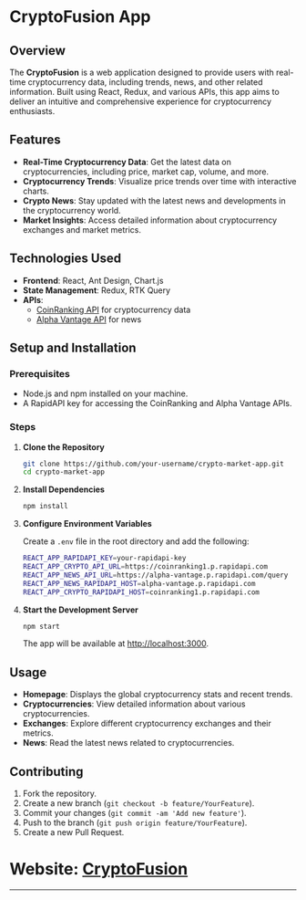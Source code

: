 
# CryptoFusion App

## Overview

The **CryptoFusion** is a web application designed to provide users with real-time cryptocurrency data, including trends, news, and other related information. Built using React, Redux, and various APIs, this app aims to deliver an intuitive and comprehensive experience for cryptocurrency enthusiasts.

## Features

- **Real-Time Cryptocurrency Data**: Get the latest data on cryptocurrencies, including price, market cap, volume, and more.
- **Cryptocurrency Trends**: Visualize price trends over time with interactive charts.
- **Crypto News**: Stay updated with the latest news and developments in the cryptocurrency world.
- **Market Insights**: Access detailed information about cryptocurrency exchanges and market metrics.

## Technologies Used

- **Frontend**: React, Ant Design, Chart.js
- **State Management**: Redux, RTK Query
- **APIs**:
  - [CoinRanking API](https://rapidapi.com/Coinranking/api/coinranking1) for cryptocurrency data
  - [Alpha Vantage API](https://rapidapi.com/bonaipowered/api/news-api14) for news

## Setup and Installation

### Prerequisites

- Node.js and npm installed on your machine.
- A RapidAPI key for accessing the CoinRanking and Alpha Vantage APIs.

### Steps

1. **Clone the Repository**

    ```bash
    git clone https://github.com/your-username/crypto-market-app.git
    cd crypto-market-app
    ```

2. **Install Dependencies**

    ```bash
    npm install
    ```

3. **Configure Environment Variables**

    Create a `.env` file in the root directory and add the following:

    ```bash
    REACT_APP_RAPIDAPI_KEY=your-rapidapi-key
    REACT_APP_CRYPTO_API_URL=https://coinranking1.p.rapidapi.com
    REACT_APP_NEWS_API_URL=https://alpha-vantage.p.rapidapi.com/query
    REACT_APP_NEWS_RAPIDAPI_HOST=alpha-vantage.p.rapidapi.com
    REACT_APP_CRYPTO_RAPIDAPI_HOST=coinranking1.p.rapidapi.com
    ```

4. **Start the Development Server**

    ```bash
    npm start
    ```

    The app will be available at [http://localhost:3000](http://localhost:3000).

## Usage

- **Homepage**: Displays the global cryptocurrency stats and recent trends.
- **Cryptocurrencies**: View detailed information about various cryptocurrencies.
- **Exchanges**: Explore different cryptocurrency exchanges and their metrics.
- **News**: Read the latest news related to cryptocurrencies.

## Contributing

1. Fork the repository.
2. Create a new branch (`git checkout -b feature/YourFeature`).
3. Commit your changes (`git commit -am 'Add new feature'`).
4. Push to the branch (`git push origin feature/YourFeature`).
5. Create a new Pull Request.

# Website: [CryptoFusion](https://cryptofusion.netlify.app/)

---
